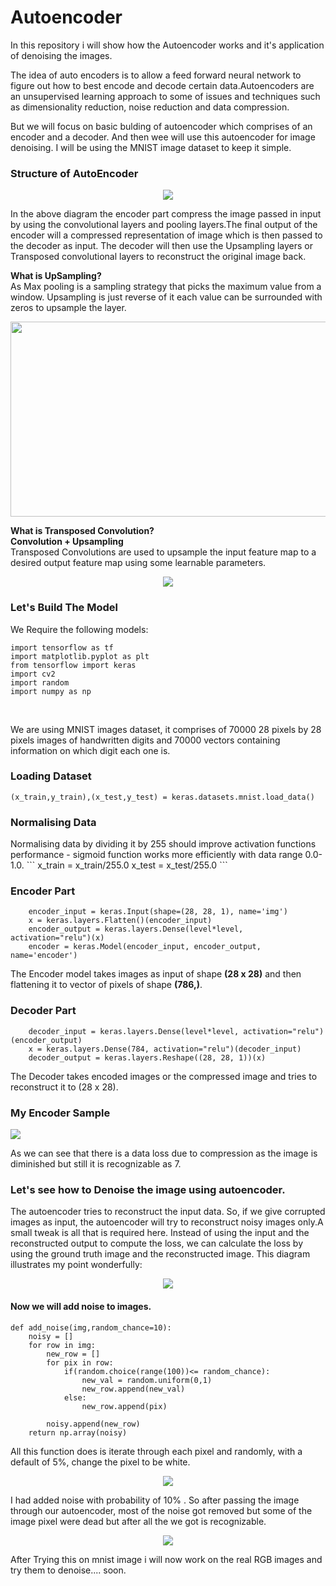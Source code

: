 # Autoencoder
In this repository i will show how the Autoencoder works and it's application of denoising the images.

 The idea of auto encoders is to allow a feed forward neural network to figure out how to best encode and decode certain data.Autoencoders are an unsupervised learning approach to some of issues and techniques such as dimensionality reduction, noise reduction and data compression.
 <p>
 But we will focus on basic bulding of autoencoder which comprises of an encoder and a decoder. And then wee will use this autoencoder for image denoising.
 I will be using the MNIST image dataset to keep it simple.
 </p>
 
 ### Structure of AutoEncoder
 <p align="center">
 <img align="center" src="https://github.com/vedantgoswami/Autoencoder/blob/main/Images/model.png">
 </p>

In the above diagram the encoder part compress the image passed in input by using the convolutional layers and pooling layers.The final output of the encoder will a compressed representation of image which is then passed to the decoder as input. The decoder will then use the Upsampling layers or Transposed convolutional layers to reconstruct the original image back.

<b> What is UpSampling? </b><br>
As Max pooling is a sampling strategy that picks the maximum value from a window. Upsampling is just reverse of it each value can be surrounded with zeros to upsample the layer.<br>
<p align="center">
<img  src="https://github.com/vedantgoswami/Autoencoder/blob/main/Images/upsampling.png" width=636dp height=312dp>
 </p>
 <b> What is Transposed Convolution? </b><br>
 <b>Convolution + Upsampling</b><br>
 Transposed Convolutions are used to upsample the input feature map to a desired output feature map using some learnable parameters.
 <p align="center">
 <img src="https://github.com/vedantgoswami/Autoencoder/blob/main/Images/Transposed%20convolution.png"> 
 </p>

### Let's Build The Model
We Require the following models:
```
import tensorflow as tf
import matplotlib.pyplot as plt
from tensorflow import keras
import cv2
import random
import numpy as np
```
<br>

We are using MNIST images dataset, it comprises of 70000 28 pixels by 28 pixels images of handwritten digits and 70000 vectors containing information on which digit each one is.

<h3> Loading Dataset</h3>

```
(x_train,y_train),(x_test,y_test) = keras.datasets.mnist.load_data()
```

<h3> Normalising Data </h3>
Normalising data by dividing it by 255 should improve activation functions performance - sigmoid function works more efficiently with data range 0.0-1.0.
```
x_train = x_train/255.0
x_test = x_test/255.0
```

<h3> Encoder Part </h3>

```
    encoder_input = keras.Input(shape=(28, 28, 1), name='img')
    x = keras.layers.Flatten()(encoder_input)
    encoder_output = keras.layers.Dense(level*level, activation="relu")(x)
    encoder = keras.Model(encoder_input, encoder_output, name='encoder')
```

The Encoder model takes images as input of shape <b>(28 x 28)</b> and then flattening it to vector of pixels of shape <b>(786,)</b>.

<h3> Decoder Part</h3>

```
    decoder_input = keras.layers.Dense(level*level, activation="relu")(encoder_output)
    x = keras.layers.Dense(784, activation="relu")(decoder_input)
    decoder_output = keras.layers.Reshape((28, 28, 1))(x)
```
The Decoder takes encoded images or the compressed image and tries to reconstruct it to (28 x 28).

### My Encoder Sample
<p>
<img src="https://github.com/vedantgoswami/Autoencoder/blob/main/Images/My%20model.png">
 </p>
As we can see that there is a data loss due to compression as the image is diminished but still it is recognizable as 7.<br>


### Let's see how to Denoise the image using autoencoder.
The autoencoder tries to reconstruct the input data. So, if we give corrupted images as input, the autoencoder will try to reconstruct noisy images only.A small tweak is all that is required here. Instead of using the input and the reconstructed output to compute the loss, we can calculate the loss by using the ground truth image and the reconstructed image. This diagram illustrates my point wonderfully:

<p align="center">
<img src="https://github.com/vedantgoswami/Autoencoder/blob/main/Images/img_5.png">
</p>

#### Now we will add noise to images.

```
def add_noise(img,random_chance=10):
    noisy = []
    for row in img:
        new_row = []
        for pix in row:
            if(random.choice(range(100))<= random_chance):
                new_val = random.uniform(0,1)
                new_row.append(new_val)
            else:
                new_row.append(pix)
                
        noisy.append(new_row)
    return np.array(noisy)
```

All this function does is iterate through each pixel and randomly, with a default of 5%, change the pixel to be white.

<p align="center">
 <img align="center" src="https://github.com/vedantgoswami/Autoencoder/blob/main/Images/noised1.png">
 </p>
 I had added noise with probability of 10% .
 So after passing the image through our autoencoder, most of the noise got removed but some of the image pixel were dead but after all the we got is recognizable.
 <p align="center">
 <img align="center" src="https://github.com/vedantgoswami/Autoencoder/blob/main/Images/denoised1.png">
 </p>
 
 After Trying this on mnist image i will now work on the real RGB images and try them to denoise.... soon.
 
